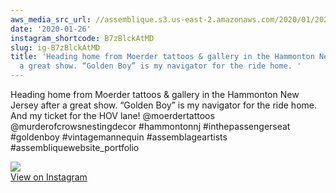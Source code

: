 ```yaml
---
aws_media_src_url: //assemblique.s3.us-east-2.amazonaws.com/2020/01/2020-01-26_21-03-37_UTC.jpg
date: '2020-01-26'
instagram_shortcode: B7zBlckAtMD
slug: ig-B7zBlckAtMD
title: 'Heading home from Moerder tattoos & gallery in the Hammonton New Jersey after
  a great show. “Golden Boy” is my navigator for the ride home. '
---
```


Heading home from Moerder tattoos & gallery in the Hammonton New Jersey after a great show. “Golden Boy” is my navigator for the ride home. And my ticket for the HOV lane! @moerdertattoos @murderofcrowsnestingdecor #hammontonnj #inthepassengerseat #goldenboy #vintagemannequin #assemblageartists #assembliquewebsite\_portfolio 

![](//assemblique.s3.us-east-2.amazonaws.com/2020/01/2020-01-26_21-03-37_UTC.jpg)   
[View on Instagram](https://www.instagram.com/p/B7zBlckAtMD/)